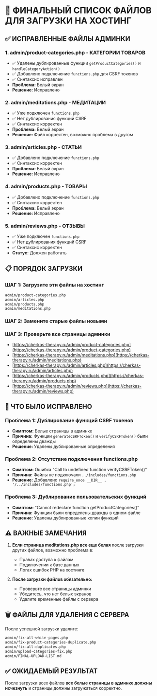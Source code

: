 # 🚀 ФИНАЛЬНЫЙ СПИСОК ФАЙЛОВ ДЛЯ ЗАГРУЗКИ НА ХОСТИНГ

## ✅ ИСПРАВЛЕННЫЕ ФАЙЛЫ АДМИНКИ

### 1. **admin/product-categories.php** - КАТЕГОРИИ ТОВАРОВ

- ✅ Удалены дублированные функции `getProductCategories()` и `handleCategoryAction()`
- ✅ Добавлено подключение `functions.php` для CSRF токенов
- ✅ Синтаксис исправлен
- **Проблема:** Белый экран
- **Решение:** Исправлено

### 2. **admin/meditations.php** - МЕДИТАЦИИ

- ✅ Уже подключен `functions.php`
- ✅ Нет дублирования функций CSRF
- ✅ Синтаксис корректен
- **Проблема:** Белый экран
- **Решение:** Файл корректен, возможно проблема в другом

### 3. **admin/articles.php** - СТАТЬИ

- ✅ Добавлено подключение `functions.php`
- ✅ Синтаксис корректен
- **Проблема:** Белый экран
- **Решение:** Исправлено

### 4. **admin/products.php** - ТОВАРЫ

- ✅ Добавлено подключение `functions.php`
- ✅ Синтаксис корректен
- **Проблема:** Белый экран
- **Решение:** Исправлено

### 5. **admin/reviews.php** - ОТЗЫВЫ

- ✅ Уже подключен `functions.php`
- ✅ Нет дублирования функций CSRF
- ✅ Синтаксис корректен
- **Статус:** Должен работать

## 📋 ПОРЯДОК ЗАГРУЗКИ

### ШАГ 1: Загрузите эти файлы на хостинг

```bash
admin/product-categories.php
admin/articles.php
admin/products.php
admin/meditations.php
```

### ШАГ 2: Замените старые файлы новыми

### ШАГ 3: Проверьте все страницы админки

- [https://cherkas-therapy.ru/admin/product-categories.php](https://cherkas-therapy.ru/admin/product-categories.php)
- [https://cherkas-therapy.ru/admin/meditations.php](https://cherkas-therapy.ru/admin/meditations.php)
- [https://cherkas-therapy.ru/admin/articles.php](https://cherkas-therapy.ru/admin/articles.php)
- [https://cherkas-therapy.ru/admin/products.php](https://cherkas-therapy.ru/admin/products.php)
- [https://cherkas-therapy.ru/admin/reviews.php](https://cherkas-therapy.ru/admin/reviews.php)

## 🔧 ЧТО БЫЛО ИСПРАВЛЕНО

### Проблема 1: Дублирование функций CSRF токенов

- **Симптом:** Белые страницы в админке
- **Причина:** Функции `generateCSRFToken()` и `verifyCSRFToken()` были определены дважды
- **Решение:** Удалены дублированные определения

### Проблема 2: Отсутствие подключения functions.php

- **Симптом:** Ошибка "Call to undefined function verifyCSRFToken()"
- **Причина:** Файлы не подключали `../includes/functions.php`
- **Решение:** Добавлено `require_once __DIR__ . '/../includes/functions.php';`

### Проблема 3: Дублирование пользовательских функций

- **Симптом:** "Cannot redeclare function getProductCategories()"
- **Причина:** Функции были определены дважды в одном файле
- **Решение:** Удалены дублированные копии функций

## ⚠️ ВАЖНЫЕ ЗАМЕЧАНИЯ

1. **Если страница meditations.php все еще белая** после загрузки других файлов, возможно проблема в:

   - Правах доступа к файлам
   - Подключении к базе данных
   - Логах ошибок PHP на хостинге

2. **После загрузки файлов обязательно:**
   - Проверьте все страницы админки
   - Убедитесь, что нет белых экранов
   - Удалите временные файлы с сервера

## 🗑️ ФАЙЛЫ ДЛЯ УДАЛЕНИЯ С СЕРВЕРА

После успешной загрузки удалите:

```bash
admin/fix-all-white-pages.php
admin/fix-product-categories-duplicate.php
admin/fix-all-duplicates.php
admin/upload-categories-fix.php
admin/FINAL-UPLOAD-LIST.md
```

## ✅ ОЖИДАЕМЫЙ РЕЗУЛЬТАТ

После загрузки всех файлов **все белые страницы в админке должны исчезнуть** и страницы должны загружаться корректно.
